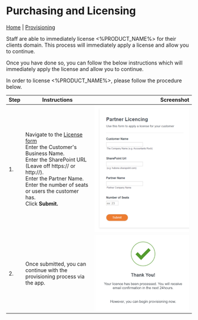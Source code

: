 # Purchasing and Licensing

[Home](introduction.md) | [Provisioning](provisioning.md)

Staff are able to immediately license <%PRODUCT_NAME%> for their clients domain. This process will immediately apply a license and allow you to continue.

Once you have done so, you can follow the below instructions which will immediately apply the license and allow you to continue.

In order to license <%PRODUCT_NAME%>, please follow the procedure below.

| Step | Instructions | Screenshot |
| -- | -- | --: |
| 1. | Navigate to the [License form](https://form.jotform.co/73236397529871)<br/>Enter the Customer's Business Name.<br/>Enter the SharePoint URL (Leave off https:// or http://).</br>Enter the Partner Name.</br>Enter the number of seats or users the customer has.</br>Click **Submit.** | ![License Form](img/clip0033.png) |
| 2. | Once submitted, you can continue with the provisioning process via the app. | ![License Form Complete](img/clip0034.png) | 

